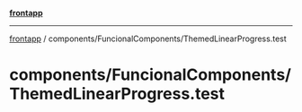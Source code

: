 [**frontapp**](../../../README.md)

***

[frontapp](../../../README.md) / components/FuncionalComponents/ThemedLinearProgress.test

# components/FuncionalComponents/ThemedLinearProgress.test

